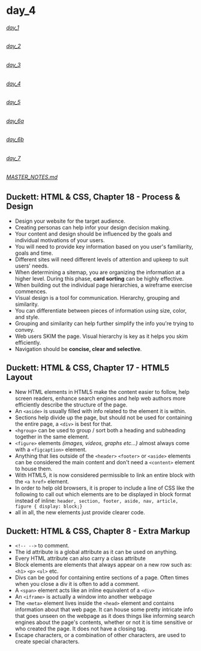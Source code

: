 # day_4

###### [day_1](day_1.md)
###### [day_2](day_2.md)
###### [day_3](day_3.md)
###### [day_4](day_4.md)
###### [day_5](day_5.md)
###### [day_6a](day_6a.md)
###### [day_6b](day_6b.md)
###### [day_7](day_7.md)

###### [MASTER_NOTES.md](MASTER_NOTES.md)


## Duckett: HTML & CSS, Chapter 18 - Process & Design

* Design your website for the target audience.
* Creating personas can help infor your design decision making.
* Your content and design should be influenced by the goals and individual motivations of your users.
* You will need to provide key information based on you user's familiarity, goals and time.
* Different sites will need different levels of attention and upkeep to suit users' needs.
* When determining a sitemap, you are organizing the information at a higher level. During this phase, **card sorting** can be highly effective.
* When building out the individual page hierarchies, a wireframe exercise commences.
* Visual design is a tool for communication. Hierarchy, grouping and similarity.
* You can differentiate between pieces of information using size, color, and style.
* Grouping and similarity can help further simplify the info you're trying to convey.
* Web users SKIM the page. Visual hierarchy is key as it helps you skim efficiently.
* Navigation should be **concise, clear and selective**. 


## Duckett: HTML & CSS, Chapter 17 - HTML5 Layout

* New HTML elements in HTML5 make the content easier to follow, help screen readers, enhance search engines and help web authors more efficiently describe the structure of the page.
* An ```<aside>``` is usually filled with info related to the element it is within.
* Sections help divide up the page, but should not be used for containing the entire page, a ```<div>``` is best for that.
* ```<hgroup>``` can be used to group / sort both a heading and subheading together in the same element.
* ```<figure>``` elements *(images, videos, graphs etc...)* almost always come with a ```<figcaption>``` element.
* Anything that lies outside of the ```<header>``` ```<footer>``` or ```<aside>``` elements can be considered the main content and don't need a ```<content>``` element to house them.
* With HTML5, it is now considered permissible to link an entire block with the ```<a href>``` element.
* In order to help old browsers, it is proper to include a line of CSS like the following to call out which elements are to be displayed in block format instead of inline: ```header, section, footer, aside, nav, article, figure {
  display: block;}```
* all in all, the new elements just provide clearer code.


## Duckett: HTML & CSS, Chapter 8 - Extra Markup

* ```<!-- -->``` to comment.
* The id attribute is a global attribute as it can be used on anything.
* Every HTML attribute can also carry a class attribute
* Block elements are elements that always appear on a new row such as: ```<h1>``` ```<p>``` ```<ul>``` etc.
* Divs can be good for containing entire sections of a page. Often times when you close a div it is often to add a comment.
* A ```<span>``` element acts like an inline equivalent of a ```<div>```
* An ```<iframe>``` is actually a window into another webpage
* The ```<meta>```  element lives inside the ```<head>``` element and contains information about that web page. It can house some pretty intricate info that goes unseen on the webpage as it does things like informing search engines about the page's contents, whether or not it is time sensitive or who created the page. It does not have a closing tag. 
* Escape characters, or a combination of other characters, are used to create special characters. 